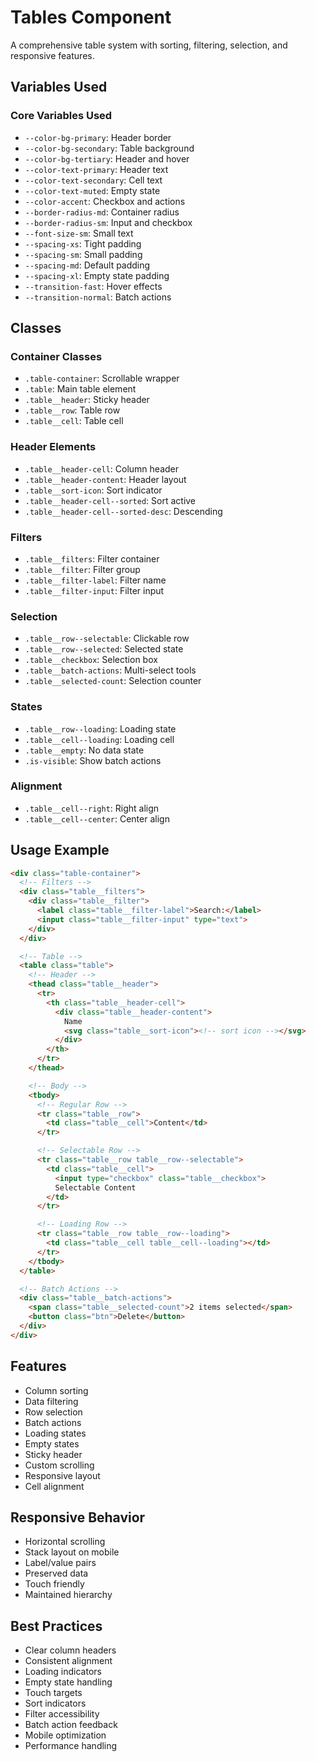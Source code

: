 # Tables Component

A comprehensive table system with sorting, filtering, selection, and responsive features.

## Variables Used

### Core Variables Used
- `--color-bg-primary`: Header border
- `--color-bg-secondary`: Table background
- `--color-bg-tertiary`: Header and hover
- `--color-text-primary`: Header text
- `--color-text-secondary`: Cell text
- `--color-text-muted`: Empty state
- `--color-accent`: Checkbox and actions
- `--border-radius-md`: Container radius
- `--border-radius-sm`: Input and checkbox
- `--font-size-sm`: Small text
- `--spacing-xs`: Tight padding
- `--spacing-sm`: Small padding
- `--spacing-md`: Default padding
- `--spacing-xl`: Empty state padding
- `--transition-fast`: Hover effects
- `--transition-normal`: Batch actions

## Classes

### Container Classes
- `.table-container`: Scrollable wrapper
- `.table`: Main table element
- `.table__header`: Sticky header
- `.table__row`: Table row
- `.table__cell`: Table cell

### Header Elements
- `.table__header-cell`: Column header
- `.table__header-content`: Header layout
- `.table__sort-icon`: Sort indicator
- `.table__header-cell--sorted`: Sort active
- `.table__header-cell--sorted-desc`: Descending

### Filters
- `.table__filters`: Filter container
- `.table__filter`: Filter group
- `.table__filter-label`: Filter name
- `.table__filter-input`: Filter input

### Selection
- `.table__row--selectable`: Clickable row
- `.table__row--selected`: Selected state
- `.table__checkbox`: Selection box
- `.table__batch-actions`: Multi-select tools
- `.table__selected-count`: Selection counter

### States
- `.table__row--loading`: Loading state
- `.table__cell--loading`: Loading cell
- `.table__empty`: No data state
- `.is-visible`: Show batch actions

### Alignment
- `.table__cell--right`: Right align
- `.table__cell--center`: Center align

## Usage Example

```html
<div class="table-container">
  <!-- Filters -->
  <div class="table__filters">
    <div class="table__filter">
      <label class="table__filter-label">Search:</label>
      <input class="table__filter-input" type="text">
    </div>
  </div>

  <!-- Table -->
  <table class="table">
    <!-- Header -->
    <thead class="table__header">
      <tr>
        <th class="table__header-cell">
          <div class="table__header-content">
            Name
            <svg class="table__sort-icon"><!-- sort icon --></svg>
          </div>
        </th>
      </tr>
    </thead>

    <!-- Body -->
    <tbody>
      <!-- Regular Row -->
      <tr class="table__row">
        <td class="table__cell">Content</td>
      </tr>

      <!-- Selectable Row -->
      <tr class="table__row table__row--selectable">
        <td class="table__cell">
          <input type="checkbox" class="table__checkbox">
          Selectable Content
        </td>
      </tr>

      <!-- Loading Row -->
      <tr class="table__row table__row--loading">
        <td class="table__cell table__cell--loading"></td>
      </tr>
    </tbody>
  </table>

  <!-- Batch Actions -->
  <div class="table__batch-actions">
    <span class="table__selected-count">2 items selected</span>
    <button class="btn">Delete</button>
  </div>
</div>
```

## Features
- Column sorting
- Data filtering
- Row selection
- Batch actions
- Loading states
- Empty states
- Sticky header
- Custom scrolling
- Responsive layout
- Cell alignment

## Responsive Behavior
- Horizontal scrolling
- Stack layout on mobile
- Label/value pairs
- Preserved data
- Touch friendly
- Maintained hierarchy

## Best Practices
- Clear column headers
- Consistent alignment
- Loading indicators
- Empty state handling
- Touch targets
- Sort indicators
- Filter accessibility
- Batch action feedback
- Mobile optimization
- Performance handling